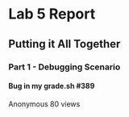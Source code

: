 # Lab 5 Report

## Putting it All Together

### Part 1 - Debugging Scenario

#### Bug in my grade.sh            #389
Anonymous                          80 views

